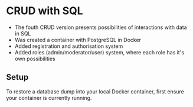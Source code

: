 # CRUD with SQL
- The fouth CRUD version presents possibilities of interactions with data in SQL
- Was created a container with PostgreSQL in Docker
- Added registration and authorisation system
- Added roles (admin/moderator/user) system, where each role has it's own possibilities
## Setup
To restore a database dump into your local Docker container, first ensure your container is currently running. 
